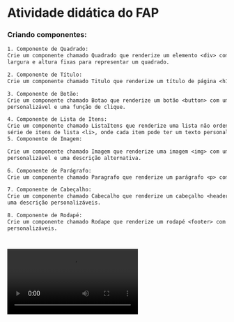 # Atividade didática do FAP

### Criando componentes:

```txt
1. Componente de Quadrado:
Crie um componente chamado Quadrado que renderize um elemento <div> com uma cor de fundo,
largura e altura fixas para representar um quadrado.

2. Componente de Título:
Crie um componente chamado Titulo que renderize um título de página <h1> com um texto personalizável.

3. Componente de Botão:
Crie um componente chamado Botao que renderize um botão <button> com um texto
personalizável e uma função de clique.

4. Componente de Lista de Itens:
Crie um componente chamado ListaItens que renderize uma lista não ordenada <ul> contendo uma
série de itens de lista <li>, onde cada item pode ter um texto personalizável.
5. Componente de Imagem:

Crie um componente chamado Imagem que renderize uma imagem <img> com um URL de imagem
personalizável e uma descrição alternativa.

6. Componente de Parágrafo:
Crie um componente chamado Paragrafo que renderize um parágrafo <p> com texto personalizável.

7. Componente de Cabeçalho:
Crie um componente chamado Cabecalho que renderize um cabeçalho <header> com um título e
uma descrição personalizáveis.

8. Componente de Rodapé:
Crie um componente chamado Rodape que renderize um rodapé <footer> com informações
personalizáveis.
```

#

<video src="./src/app/assets/blob.mp4">

#


This is a [Next.js](https://nextjs.org) project bootstrapped with [`create-next-app`](https://nextjs.org/docs/app/api-reference/cli/create-next-app).

## Getting Started

First, run the development server:

```bash
npm run dev
# or
yarn dev
# or
pnpm dev
# or
bun dev
```

Open [http://localhost:3000](http://localhost:3000) with your browser to see the result.

You can start editing the page by modifying `app/page.tsx`. The page auto-updates as you edit the file.

This project uses [`next/font`](https://nextjs.org/docs/app/building-your-application/optimizing/fonts) to automatically optimize and load [Geist](https://vercel.com/font), a new font family for Vercel.

## Learn More

To learn more about Next.js, take a look at the following resources:

- [Next.js Documentation](https://nextjs.org/docs) - learn about Next.js features and API.
- [Learn Next.js](https://nextjs.org/learn) - an interactive Next.js tutorial.

You can check out [the Next.js GitHub repository](https://github.com/vercel/next.js) - your feedback and contributions are welcome!

## Deploy on Vercel

The easiest way to deploy your Next.js app is to use the [Vercel Platform](https://vercel.com/new?utm_medium=default-template&filter=next.js&utm_source=create-next-app&utm_campaign=create-next-app-readme) from the creators of Next.js.

Check out our [Next.js deployment documentation](https://nextjs.org/docs/app/building-your-application/deploying) for more details.
